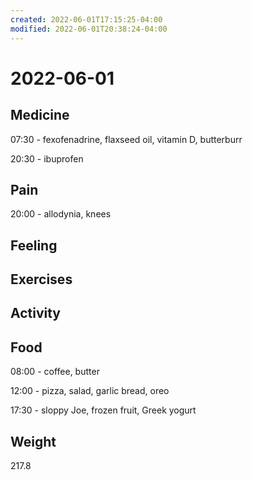 ```yaml
---
created: 2022-06-01T17:15:25-04:00
modified: 2022-06-01T20:38:24-04:00
---
```


# 2022-06-01

## Medicine

07:30 - fexofenadrine, flaxseed oil, vitamin D, butterburr

20:30 - ibuprofen 




## Pain

20:00 - allodynia, knees


## Feeling


## Exercises


## Activity


## Food

08:00 - coffee, butter

12:00 - pizza, salad, garlic bread, oreo

17:30 - sloppy Joe, frozen fruit, Greek yogurt


## Weight

217.8
